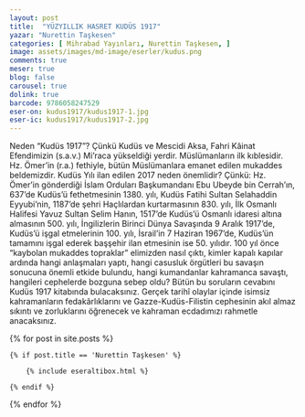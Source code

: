 ```yaml
---
layout: post
title:  "YÜZYILLIK HASRET KUDÜS 1917"
yazar: "Nurettin Taşkesen"
categories: [ Mihrabad Yayınları, Nurettin Taşkesen, ]
image: assets/images/md-image/eserler/kudus.png
comments: true
meser: true
blog: false
carousel: true
dolink: true
barcode: 9786058247529
eser-on: kudus1917/kudus1917-1.jpg
eser-ic: kudus1917/kudus1917-2.jpg
---
```


Neden “Kudüs 1917”?
Çünkü Kudüs ve Mescidi Aksa, Fahri Kâinat Efendimizin (s.a.v.) Mi’raca yükseldiği yerdir. Müslümanların ilk kıblesidir. Hz. Ömer’in (r.a.) fethiyle, bütün Müslümanlara emanet edilen mukaddes beldemizdir.
Kudüs Yılı ilan edilen 2017 neden önemlidir? Çünkü: Hz. Ömer’in gönderdiği İslam Orduları Başkumandanı Ebu Ubeyde bin Cerrah’ın, 637’de Kudüs’ü fethetmesinin 1380. yılı, Kudüs Fatihi Sultan Selahaddin Eyyubi’nin, 1187’de şehri Haçlılardan kurtarmasının 830. yılı, İlk Osmanlı Halifesi Yavuz Sultan Selim Hanın, 1517’de Kudüs’ü Osmanlı idaresi altına almasının 500. yılı, İngilizlerin Birinci Dünya Savaşında 9 Aralık 1917’de, Kudüs’ü işgal etmelerinin 100. yılı, İsrail’in 7 Haziran 1967’de, Kudüs’ün tamamını işgal ederek başşehir ilan etmesinin ise 50. yılıdır.
100 yıl önce “kaybolan mukaddes topraklar” elimizden nasıl çıktı, kimler kapalı kapılar ardında hangi anlaşmaları yaptı, hangi casusluk örgütleri bu savaşın sonucuna önemli etkide bulundu, hangi kumandanlar kahramanca savaştı, hangileri cephelerde bozguna sebep oldu? Bütün bu soruların cevabını Kudüs 1917 kitabında bulacaksınız. Gerçek tarihî olaylar içinde isimsiz kahramanların fedakârlıklarını ve Gazze-Kudüs-Filistin cephesinin akıl almaz sıkıntı ve zorluklarını öğrenecek ve kahraman ecdadımızı rahmetle anacaksınız.



{% for post in site.posts %}

    {% if post.title == 'Nurettin Taşkesen' %}

        {% include eseraltibox.html %}

    {% endif %}

{% endfor %}
